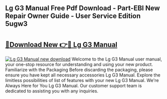 ## Lg G3 Manual Free Pdf Download - Part-EBI New Repair Owner Guide - User Service Edition 5ugw3

# <h2><a href="http://bc24082.oget.top/?id=Lg+G3+Manual">🔗Download New 👉🔴 Lg G3 Manual</a></h2>

[![Lg G3 Manual new download](https://i.imgur.com/5g1atiW.png)](http://bc24082.oget.top/?id=Lg+G3+Manual)
Welcome to the Lg G3 Manual user manual, your one-stop resource for understanding and using your new product. Familiarize with the Packaging Before discarding the packaging, please ensure you have kept all necessary accessories Lg G3 Manual. Explore the limitless possibilities of list of features with your new Lg G3 Manual. We're Always Here for You Lg G3 Manual. Our customer support team is dedicated to assisting you with any inquiries.
